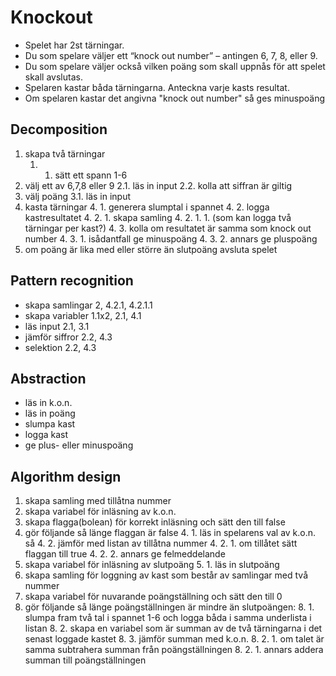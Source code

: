 # Knockout

* Spelet har 2st tärningar.
* Du som spelare väljer ett “knock out number” – antingen 6, 7, 8, eller 9.
* Du som spelare väljer också vilken poäng som skall uppnås för att spelet skall avslutas.
* Spelaren kastar båda tärningarna. Anteckna varje kasts resultat.
* Om spelaren kastar det angivna "knock out number" så ges minuspoäng

## Decomposition

1. skapa två tärningar
	1. 1. sätt ett spann 1-6
2. välj ett av 6,7,8 eller 9
	2.1. läs in input
	2.2. kolla att siffran är giltig
3. välj poäng
	3.1. läs in input
4. kasta tärningar
	4. 1. generera slumptal i spannet
	4. 2. logga kastresultatet
		4. 2. 1. skapa samling
			4. 2. 1. 1. (som kan logga två tärningar per kast?)
	4. 3. kolla om resultatet är samma som knock out number
		4. 3. 1. isådantfall ge minuspoäng
		4. 3. 2. annars ge pluspoäng
5. om poäng är lika med eller större än slutpoäng avsluta spelet

## Pattern recognition

* skapa samlingar 2, 4.2.1, 4.2.1.1
* skapa variabler 1.1x2, 2.1, 4.1 
* läs input 2.1, 3.1
* jämför siffror 2.2, 4.3
* selektion 2.2, 4.3

## Abstraction

* läs in k.o.n.
* läs in poäng
* slumpa kast
* logga kast
* ge plus- eller minuspoäng

## Algorithm design

1. skapa samling med tillåtna nummer
2. skapa variabel för inläsning av k.o.n.
3. skapa flagga(bolean) för korrekt inläsning och sätt den till false
4. gör följande så länge flaggan är false
	4. 1. läs in spelarens val av k.o.n. så
	4. 2. jämför med listan av tillåtna nummer
		4. 2. 1. om tillåtet sätt flaggan till true
		4. 2. 2. annars ge felmeddelande
5. skapa variabel för inläsning av slutpoäng
	5. 1. läs in slutpoäng
6. skapa samling för loggning av kast som består av samlingar med två nummer
7. skapa variabel för nuvarande poängställning och sätt den till 0  
8. gör följande så länge poängställningen är mindre än slutpoängen:
	8. 1. slumpa fram två tal i spannet 1-6 och logga båda i samma underlista i listan
	8. 2. skapa en variabel som är summan av de två tärningarna i det senast loggade kastet
	8. 3. jämför summan med k.o.n.
		8. 2. 1. om talet är samma subtrahera summan från poängställningen
		8. 2. 1. annars addera summan till poängställningen